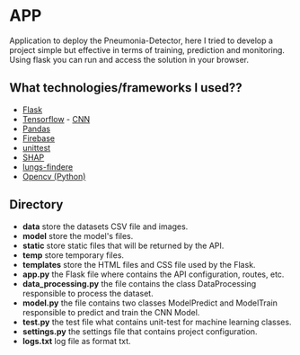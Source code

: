 # APP
Application to deploy the Pneumonia-Detector, here I tried to develop a project simple but effective in terms of training, prediction and monitoring. Using flask you can run and access the solution in your browser.


## What technologies/frameworks I used??
- [Flask](https://flask.palletsprojects.com/en/1.1.x/)
- [Tensorflow](https://www.tensorflow.org/) - [CNN](https://en.wikipedia.org/wiki/Convolutional_neural_network)
- [Pandas](https://pandas.pydata.org/)
- [Firebase](https://firebase.google.com/)
- [unittest](https://docs.python.org/3/library/unittest.html)
- [SHAP](https://github.com/slundberg/shap)
- [lungs-findere](https://github.com/dirtmaxim/lungs-finder)
- [Opencv (Python)](https://pypi.org/project/opencv-python/)

## Directory
- **data** store the datasets CSV file and images.
- **model** store the model's files.
- **static** store static files that will be returned by the API.
- **temp** store temporary files.
- **templates** store the HTML files and CSS file used by the Flask.
- **app.py** the Flask file where contains the API configuration, routes, etc.
- **data_processing.py** the file contains the class DataProcessing responsible to process the dataset.
- **model.py** the file contains two classes ModelPredict and ModelTrain responsible to predict and train the CNN Model. 
- **test.py** the test file what contains unit-test for machine learning classes.
- **settings.py** the settings file that contains project configuration.
- **logs.txt** log file as format txt.
